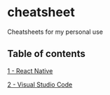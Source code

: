 # cheatsheet
Cheatsheets for my personal use

## Table of contents

[1 - React Native](/tutorial/react-native)

[2 - Visual Studio Code](/tutorial/visual-studio-code)
